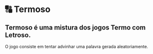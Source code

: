 # 🔠 Termoso

## Termoso é uma mistura dos jogos Termo com Letroso.

O jogo consiste em tentar advinhar uma palavra gerada aleatoriamente.
